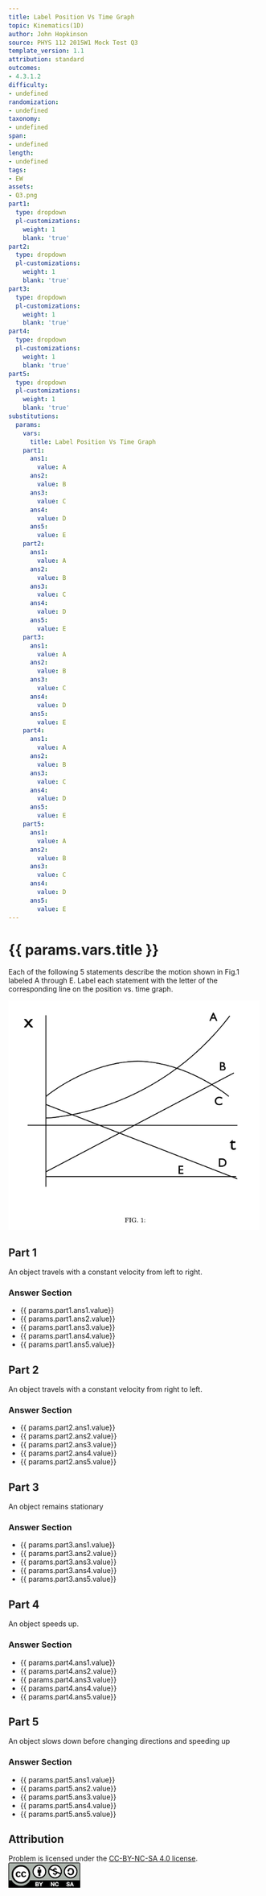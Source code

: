 ```yaml
---
title: Label Position Vs Time Graph
topic: Kinematics(1D)
author: John Hopkinson
source: PHYS 112 2015W1 Mock Test Q3
template_version: 1.1
attribution: standard
outcomes:
- 4.3.1.2
difficulty:
- undefined
randomization:
- undefined
taxonomy:
- undefined
span:
- undefined
length:
- undefined
tags:
- EW
assets:
- Q3.png
part1:
  type: dropdown
  pl-customizations:
    weight: 1
    blank: 'true'
part2:
  type: dropdown
  pl-customizations:
    weight: 1
    blank: 'true'
part3:
  type: dropdown
  pl-customizations:
    weight: 1
    blank: 'true'
part4:
  type: dropdown
  pl-customizations:
    weight: 1
    blank: 'true'
part5:
  type: dropdown
  pl-customizations:
    weight: 1
    blank: 'true'
substitutions:
  params:
    vars:
      title: Label Position Vs Time Graph
    part1:
      ans1:
        value: A
      ans2:
        value: B
      ans3:
        value: C
      ans4:
        value: D
      ans5:
        value: E
    part2:
      ans1:
        value: A
      ans2:
        value: B
      ans3:
        value: C
      ans4:
        value: D
      ans5:
        value: E
    part3:
      ans1:
        value: A
      ans2:
        value: B
      ans3:
        value: C
      ans4:
        value: D
      ans5:
        value: E
    part4:
      ans1:
        value: A
      ans2:
        value: B
      ans3:
        value: C
      ans4:
        value: D
      ans5:
        value: E
    part5:
      ans1:
        value: A
      ans2:
        value: B
      ans3:
        value: C
      ans4:
        value: D
      ans5:
        value: E
---
```

# {{ params.vars.title }}
Each of the following 5 statements describe the motion shown in Fig.1 labeled A through E.
Label each statement with the letter of the corresponding line on the position vs. time graph.

<img src="Q3.png" alt="The figure of a position vs time graph with time on the horizontal axis depicts 5 motions. A starts out postive and shows an increasing curve as time increases. B starts out negative and shows a constant increase as time increases, the line goes from negative to positive. C has a negative parabola-like shape, it starts and ends with a positive position. D shows a constant decrease as time increases, the position starts out positive and ends negative. E shows a line that remains in the same place as time increase. " width=500>

## Part 1

An object travels with a constant velocity from left to right.

### Answer Section

- {{ params.part1.ans1.value}}
- {{ params.part1.ans2.value}}
- {{ params.part1.ans3.value}}
- {{ params.part1.ans4.value}}
- {{ params.part1.ans5.value}}

## Part 2

An object travels with a constant velocity from right to left.

### Answer Section

- {{ params.part2.ans1.value}}
- {{ params.part2.ans2.value}}
- {{ params.part2.ans3.value}}
- {{ params.part2.ans4.value}}
- {{ params.part2.ans5.value}}

## Part 3

An object remains stationary

### Answer Section

- {{ params.part3.ans1.value}}
- {{ params.part3.ans2.value}}
- {{ params.part3.ans3.value}}
- {{ params.part3.ans4.value}}
- {{ params.part3.ans5.value}}

## Part 4

An object speeds up.

### Answer Section

- {{ params.part4.ans1.value}}
- {{ params.part4.ans2.value}}
- {{ params.part4.ans3.value}}
- {{ params.part4.ans4.value}}
- {{ params.part4.ans5.value}}

## Part 5

An object slows down before changing directions and speeding up

### Answer Section

- {{ params.part5.ans1.value}}
- {{ params.part5.ans2.value}}
- {{ params.part5.ans3.value}}
- {{ params.part5.ans4.value}}
- {{ params.part5.ans5.value}}

## Attribution

Problem is licensed under the [CC-BY-NC-SA 4.0 license](https://creativecommons.org/licenses/by-nc-sa/4.0/).<br> ![The Creative Commons 4.0 license requiring attribution-BY, non-commercial-NC, and share-alike-SA license.](https://raw.githubusercontent.com/firasm/bits/master/by-nc-sa.png)